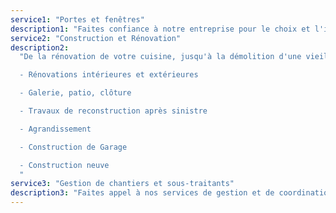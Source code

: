 ```yaml
---
service1: "Portes et fenêtres"
description1: "Faites confiance à notre entreprise pour le choix et l'installation de vos portes et fenêtres. Nous sommes distributeur et installateur des produits Fene-Tech. [https://www.fene-tech.com](https://www.fene-tech.com) Des produits de qualité répondants aux normes exigées par le code du bâtiment."
service2: "Construction et Rénovation"
description2:
  "De la rénovation de votre cuisine, jusqu'à la démolition d'une vieille cheminée, nous effectuons ou gérons toutes vos rénovations. Vous préférez le neuf, aucun problème nous construisons également des maisons, des garages, ou des agrandissements.

  - Rénovations intérieures et extérieures

  - Galerie, patio, clôture

  - Travaux de reconstruction après sinistre

  - Agrandissement

  - Construction de Garage

  - Construction neuve
  "
service3: "Gestion de chantiers et sous-traitants"
description3: "Faites appel à nos services de gestion et de coordination pour gérer votre chantier, cette étape importante vous sera facilitée via l'entrepreneur général. Ce dernier est en relation direct et constante avec tous les corps de métier du bâtiment."
---
```

